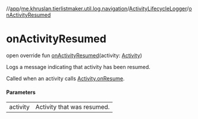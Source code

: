 //[app](../../../index.md)/[me.khruslan.tierlistmaker.util.log.navigation](../index.md)/[ActivityLifecycleLogger](index.md)/[onActivityResumed](on-activity-resumed.md)

# onActivityResumed

open override fun [onActivityResumed](on-activity-resumed.md)(activity: [Activity](https://developer.android.com/reference/kotlin/android/app/Activity.html))

Logs a message indicating that activity has been resumed.

Called when an activity calls [Activity.onResume](https://developer.android.com/reference/kotlin/android/app/Activity.html#onresume).

#### Parameters

| | |
|---|---|
| activity | Activity that was resumed. |
